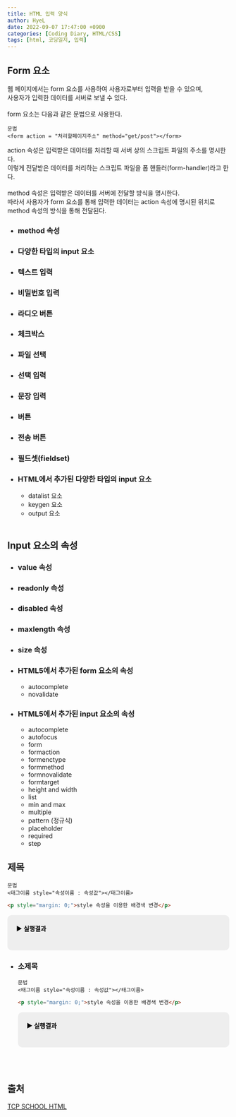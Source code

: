 ```yaml
---
title: HTML 입력 양식
author: HyeL
date: 2022-09-07 17:47:00 +0900
categories: [Coding Diary, HTML/CSS]
tags: [html, 코딩일지, 입력]
---
```


## Form 요소

웹 페이지에서는 form 요소를 사용하여 사용자로부터 입력을 받을 수 있으며,<br>
사용자가 입력한 데이터를 서버로 보낼 수 있다.<br>
<br>
form 요소는 다음과 같은 문법으로 사용한다.

```
문법
<form action = "처리할페이지주소" method="get/post"></form>
```

action 속성은 입력받은 데이터를 처리할 때 서버 상의 스크립트 파일의 주소를 명시한다.<br>
이렇게 전달받은 데이터를 처리하는 스크립트 파일을 폼 핸들러(form-handler)라고 한다.<br>
<br>
method 속성은 입력받은 데이터를 서버에 전달할 방식을 명시한다.<br>
따라서 사용자가 form 요소를 통해 입력한 데이터는 action 속성에 명시된 위치로 method 속성의 방식을 통해 전달된다.

- ### method 속성
- ### 다양한 타입의 input 요소
- ### 텍스트 입력
- ### 비밀번호 입력
- ### 라디오 버튼
- ### 체크박스
- ### 파일 선택
- ### 선택 입력
- ### 문장 입력
- ### 버튼
- ### 전송 버튼
- ### 필드셋(fieldset)
- ### HTML에서 추가된 다양한 타입의 input 요소

    - datalist 요소
    - keygen 요소
    - output 요소
<br><br>

## Input 요소의 속성
    
- ### value 속성
- ### readonly 속성
- ### disabled 속성
- ### maxlength 속성
- ### size 속성
- ### HTML5에서 추가된 form 요소의 속성

    - autocomplete
    - novalidate

- ### HTML5에서 추가된 input 요소의 속성

    - autocomplete
    - autofocus
    - form
    - formaction
    - formenctype
    - formmethod
    - formnovalidate
    - formtarget
    - height and width
    - list
    - min and max
    - multiple
    - pattern (정규식)
    - placeholder
    - required
    - step



## 제목

```
문법
<태그이름 style="속성이름 : 속성값"></태그이름>
```

```html
<p style="margin: 0;">style 속성을 이용한 배경색 변경</p>
```

<div style="background:#eee; padding: 20px; box-sizing: border-box; border-radius: 10px; color: black;">
    <strong style="display: block; padding-bottom: 20px;">▶ 실행결과</strong>
</div>

- ### 소제목

    ```
    문법
    <태그이름 style="속성이름 : 속성값"></태그이름>
    ```

    ```html
    <p style="margin: 0;">style 속성을 이용한 배경색 변경</p>
    ```

    <div style="background:#eee; padding: 20px; box-sizing: border-box; border-radius: 10px; color: black;">
        <strong style="display: block; padding-bottom: 20px;">▶ 실행결과</strong>
    </div>

<br><br>

## 출처

[TCP SCHOOL HTML](http://www.tcpschool.com/html/intro)